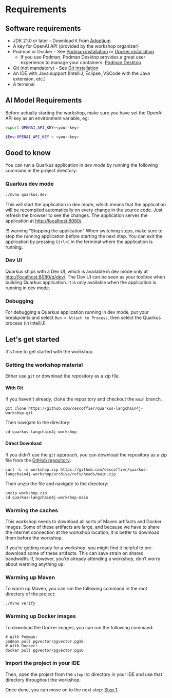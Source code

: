 # Requirements

## Software requirements

- JDK 21.0 or later - Download it from [Adoptium](https://adoptium.net/)
- A key for OpenAI API (provided by the workshop organizer)
- Podman or Docker - See [Podman installation](https://podman.io/getting-started/installation) or [Docker installation](https://docs.docker.com/get-docker/)
  - If you use Podman, Podman Desktop provides a great user experience to manage your containers: [Podman Desktop](https://podman-desktop.io/docs/installation)
- Git (not mandatory) - See [Git installation](https://git-scm.com/book/en/v2/Getting-Started-Installing-Git)
- An IDE with Java support (IntelliJ, Eclipse, VSCode with the Java extension, etc.)
- A terminal

## AI Model Requirements

Before actually starting the workshop, make sure you have set the OpenAI API key as an environment variable, eg:

```bash
export OPENAI_API_KEY=<your-key>
```

```powershell
$Env:OPENAI_API_KEY = <your-key>
```

## Good to know

You can run a Quarkus application in _dev mode_ by running the following command in the project directory:

### Quarkus dev mode

```bash
./mvnw quarkus:dev
```

This will start the application in dev mode, which means that the application will be recompiled automatically on every change in the source code.
Just refresh the browser to see the changes.
The application serves the application at [http://localhost:8080/](http://localhost:8080/).

!!! warning "Stopping the application"
    When switching steps, make sure to stop the running application before starting the next step. 
    You can exit the application by pressing `Ctrl+C` in the terminal where the application is running.

### Dev UI

Quarkus ships with a Dev UI, which is available in dev mode only at [http://localhost:8080/q/dev/](http://localhost:8080/q/dev/).
The Dev UI can be seen as your toolbox when building Quarkus application.
It is only available when the application is running in dev mode.

### Debugging

For debugging a Quarkus application running in dev mode, put your breakpoints and select `Run > Attach to Process`, then select the Quarkus process (in IntelliJ)

## Let's get started

It's time to get started with the workshop.

### Getting the workshop material

Either use `git` or download the repository as a zip file.

#### With Git

If you haven't already, clone the repository and checkout the `main` branch.

```shell
git clone https://github.com/cescoffier/quarkus-langchain4j-workshop.git
```

Then navigate to the directory:

```shell
cd quarkus-langchain4j-workshop
```

#### Direct Download

If you didn't use the `git` approach, you can download the repository as a zip file from the [GitHub repository](https://github.com/cescoffier/quarkus-langchain4j-workshop/archive/refs/heads/main.zip):

```shell
curl -L -o workshop.zip https://github.com/cescoffier/quarkus-langchain4j-workshop/archive/refs/heads/main.zip
```

Then unzip the file and navigate to the directory:

```shell
unzip workshop.zip
cd quarkus-langchain4j-workshop-main
```

### Warming the caches

This workshop needs to download all sorts of Maven artifacts and Docker images.
Some of these artifacts are large, and because we have to share the internet connection at the workshop location, it is better to download them before the workshop.

If you’re getting ready for a workshop, you might find it helpful to pre-download some of these artifacts.
This can save strain on shared bandwidth.
If, however, you’re already attending a workshop, don’t worry about warming anything up.

### Warming up Maven

To warm up Maven, you can run the following command in the root directory of the project:

```shell
./mvnw verify
```

### Warming up Docker images

To download the Docker images, you can run the following command:

```shell
# With Podman:
podman pull pgvector/pgvector:pg16
# With Docker:
docker pull pgvector/pgvector:pg16
```

### Import the project in your IDE

Then, open the project from the `step-01` directory in your IDE and use that directory throughout the workshop.

Once done, you can move on to the next step: [Step 1](step-01.md).
